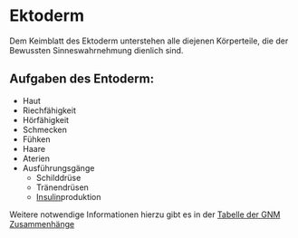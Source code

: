 # Ektoderm
Dem Keimblatt des Ektoderm unterstehen alle diejenen Körperteile, die der Bewussten Sinneswahrnehmung dienlich sind.

## Aufgaben des Entoderm:
- Haut
- Riechfähigkeit
- Hörfähigkeit
- Schmecken
- Fühken
- Haare
- Aterien
- Ausführungsgänge
	- Schilddrüse
	- Tränendrüsen
	- [Insulin](../../../../../Stoffe/wichtige%20Verbindungen/Hormone/Insulin.md)produktion

Weitere notwendige Informationen hierzu gibt es in der [Tabelle der GNM Zusammenhänge](__Attatchments/Tabelle%20GNM%20Zusammenhänge.ods)